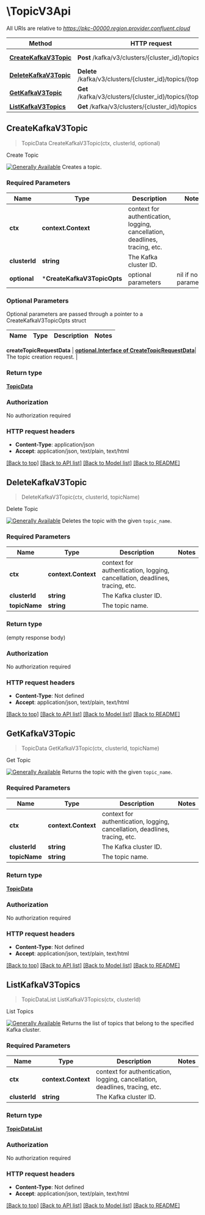 # \TopicV3Api

All URIs are relative to *https://pkc-00000.region.provider.confluent.cloud*

Method | HTTP request | Description
------------- | ------------- | -------------
[**CreateKafkaV3Topic**](TopicV3Api.md#CreateKafkaV3Topic) | **Post** /kafka/v3/clusters/{cluster_id}/topics | Create Topic
[**DeleteKafkaV3Topic**](TopicV3Api.md#DeleteKafkaV3Topic) | **Delete** /kafka/v3/clusters/{cluster_id}/topics/{topic_name} | Delete Topic
[**GetKafkaV3Topic**](TopicV3Api.md#GetKafkaV3Topic) | **Get** /kafka/v3/clusters/{cluster_id}/topics/{topic_name} | Get Topic
[**ListKafkaV3Topics**](TopicV3Api.md#ListKafkaV3Topics) | **Get** /kafka/v3/clusters/{cluster_id}/topics | List Topics



## CreateKafkaV3Topic

> TopicData CreateKafkaV3Topic(ctx, clusterId, optional)

Create Topic

[![Generally Available](https://img.shields.io/badge/Lifecycle%20Stage-Generally%20Available-%2345c6e8)](#section/Versioning/API-Lifecycle-Policy)  Creates a topic.

### Required Parameters


Name | Type | Description  | Notes
------------- | ------------- | ------------- | -------------
**ctx** | **context.Context** | context for authentication, logging, cancellation, deadlines, tracing, etc.
**clusterId** | **string**| The Kafka cluster ID. | 
 **optional** | ***CreateKafkaV3TopicOpts** | optional parameters | nil if no parameters

### Optional Parameters

Optional parameters are passed through a pointer to a CreateKafkaV3TopicOpts struct


Name | Type | Description  | Notes
------------- | ------------- | ------------- | -------------

 **createTopicRequestData** | [**optional.Interface of CreateTopicRequestData**](CreateTopicRequestData.md)| The topic creation request. | 

### Return type

[**TopicData**](TopicData.md)

### Authorization

No authorization required

### HTTP request headers

- **Content-Type**: application/json
- **Accept**: application/json, text/plain, text/html

[[Back to top]](#) [[Back to API list]](../README.md#documentation-for-api-endpoints)
[[Back to Model list]](../README.md#documentation-for-models)
[[Back to README]](../README.md)


## DeleteKafkaV3Topic

> DeleteKafkaV3Topic(ctx, clusterId, topicName)

Delete Topic

[![Generally Available](https://img.shields.io/badge/Lifecycle%20Stage-Generally%20Available-%2345c6e8)](#section/Versioning/API-Lifecycle-Policy)  Deletes the topic with the given `topic_name`.

### Required Parameters


Name | Type | Description  | Notes
------------- | ------------- | ------------- | -------------
**ctx** | **context.Context** | context for authentication, logging, cancellation, deadlines, tracing, etc.
**clusterId** | **string**| The Kafka cluster ID. | 
**topicName** | **string**| The topic name. | 

### Return type

 (empty response body)

### Authorization

No authorization required

### HTTP request headers

- **Content-Type**: Not defined
- **Accept**: application/json, text/plain, text/html

[[Back to top]](#) [[Back to API list]](../README.md#documentation-for-api-endpoints)
[[Back to Model list]](../README.md#documentation-for-models)
[[Back to README]](../README.md)


## GetKafkaV3Topic

> TopicData GetKafkaV3Topic(ctx, clusterId, topicName)

Get Topic

[![Generally Available](https://img.shields.io/badge/Lifecycle%20Stage-Generally%20Available-%2345c6e8)](#section/Versioning/API-Lifecycle-Policy)  Returns the topic with the given `topic_name`.

### Required Parameters


Name | Type | Description  | Notes
------------- | ------------- | ------------- | -------------
**ctx** | **context.Context** | context for authentication, logging, cancellation, deadlines, tracing, etc.
**clusterId** | **string**| The Kafka cluster ID. | 
**topicName** | **string**| The topic name. | 

### Return type

[**TopicData**](TopicData.md)

### Authorization

No authorization required

### HTTP request headers

- **Content-Type**: Not defined
- **Accept**: application/json, text/plain, text/html

[[Back to top]](#) [[Back to API list]](../README.md#documentation-for-api-endpoints)
[[Back to Model list]](../README.md#documentation-for-models)
[[Back to README]](../README.md)


## ListKafkaV3Topics

> TopicDataList ListKafkaV3Topics(ctx, clusterId)

List Topics

[![Generally Available](https://img.shields.io/badge/Lifecycle%20Stage-Generally%20Available-%2345c6e8)](#section/Versioning/API-Lifecycle-Policy)  Returns the list of topics that belong to the specified Kafka cluster.

### Required Parameters


Name | Type | Description  | Notes
------------- | ------------- | ------------- | -------------
**ctx** | **context.Context** | context for authentication, logging, cancellation, deadlines, tracing, etc.
**clusterId** | **string**| The Kafka cluster ID. | 

### Return type

[**TopicDataList**](TopicDataList.md)

### Authorization

No authorization required

### HTTP request headers

- **Content-Type**: Not defined
- **Accept**: application/json, text/plain, text/html

[[Back to top]](#) [[Back to API list]](../README.md#documentation-for-api-endpoints)
[[Back to Model list]](../README.md#documentation-for-models)
[[Back to README]](../README.md)

